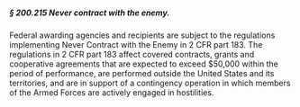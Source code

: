 ##### § 200.215 Never contract with the enemy. #####

Federal awarding agencies and recipients are subject to the regulations implementing Never Contract with the Enemy in 2 CFR part 183. The regulations in 2 CFR part 183 affect covered contracts, grants and cooperative agreements that are expected to exceed $50,000 within the period of performance, are performed outside the United States and its territories, and are in support of a contingency operation in which members of the Armed Forces are actively engaged in hostilities.